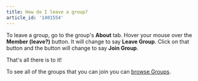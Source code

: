 ```yaml
---
title: How do I leave a group?
article_id: '1401554'
---
```


To leave a group, go to the group's **About** tab. Hover your mouse over the **Member (leave?)** button. It will change to say **Leave Group**. Click on that button and the button will change to say **Join Group**. 

That's all there is to it! 

To see all of the groups that you can join you can [browse Groups](http://www.codecademy.com/groups). 

